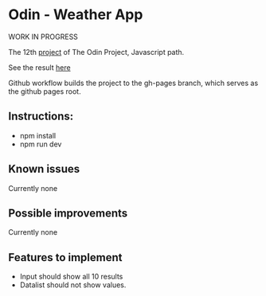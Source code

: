 # Odin - Weather App

WORK IN PROGRESS

The 12th [project](https://www.theodinproject.com/lessons/node-path-javascript-weather-app) of The Odin Project, Javascript path.

See the result [here](https://pinsonjulien.github.io/odin-weather-app/)

Github workflow builds the project to the gh-pages branch, which serves as the github pages root.

## Instructions:
- npm install
- npm run dev

## Known issues
Currently none

## Possible improvements
Currently none

## Features to implement
- Input should show all 10 results
- Datalist should not show values.